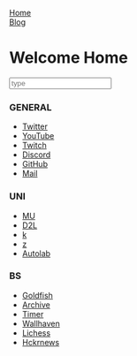 <head>
<meta charset="UTF-8">
<title>time to open twitter...</title>
<link rel="shortcut icon" href="favicon.ico">
</head>

<a href="index.html">Home</a>  
<a href="blogindex.html">Blog</a>  

# Welcome Home

<input id="searchbox" placeholder="type" type="text">

<div class="links">
<div id="general" markdown="1">

### GENERAL

- <a href="https://twitter.com/">Twitter</a>  
- <a href="https://www.youtube.com/">YouTube</a>  
- <a href="https://www.twitch.tv/colew_picaro">Twitch</a>  
- <a href="https://discordapp.com/channels/@me">Discord</a>  
- <a href="https://www.github.com">GitHub</a>  
- <a href="https://www.gmail.com">Mail</a>  
</div>

<div id="uni" markdown="1">

### UNI

- <a href="https://my5.millersville.edu">MU</a>  
- <a href="https://millersville.desire2learn.com/d2l/home">D2L</a>  
- <a href="https://cs.millersville.edu/~wkillian">k</a>  
- <a href="https://cs.millersville.edu/~gzoppetti">z</a>  
- <a href="https://autolab.millersville.edu">Autolab</a>  
</div>

<div id="other" markdown="1">

### BS

- <a href="https://www.mtggoldfish.com/">Goldfish</a>  
- <a href="https://www.archive.org/">Archive</a>  
- <a href="https://www.cstimer.net/">Timer</a>  
- <a href="https://alpha.wallhaven.cc">Wallhaven</a>  
- <a href="https://lichess.org">Lichess</a>  
- <a href="https://hckrnews.com/">Hckrnews</a>  
</div>
</div>

<script src="search.js" type="text/javascript"></script>

